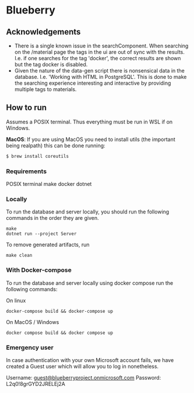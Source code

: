 # Blueberry

## Acknowledgements
- There is a single known issue in the searchComponent. When searching on the /material page the tags in the ui are out of sync with the results. I.e. if one searches for the tag 'docker', the correct results are shown but the tag docker is disabled.
- Given the nature of the data-gen script there is nonsensical data in the database. I.e. 'Working with HTML in PostgreSQL'.
This is done to make the searching experience interesting and interactive by providing multiple tags to materials. 

## How to run

Assumes a POSIX terminal. Thus everything must be run in WSL if on Windows.

**MacOS**: If you are using MacOS you need to install utils (the important being realpath) this can be done running:

```bash
$ brew install coreutils
```

### Requirements

POSIX terminal
make
docker
dotnet

### Locally

To run the database and server locally, you should run the following commands in the order they are given.

```shell
make
dotnet run --project Server
```

To remove generated artifacts, run

```shell
make clean
```

### With Docker-compose

To run the database and server locally using docker compose run the following commands:

On linux

```shell
docker-compose build && docker-compose up
```

On MacOS / Windows

```shell
docker compose build && docker compose up
```

### Emergency user

In case authentication with your own Microsoft account fails, we have created a Guest user which will allow you to log in
nonetheless.

Username: guest@blueberryproject.onmicrosoft.com
Password: L2q0!8grGYD2JRELEj2A
